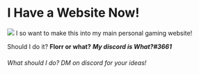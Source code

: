 <h1>I Have a Website Now!</h1>
<img src="https://www.bing.com/images/search?q=discord%20logo%20modified&FORM=IQFRBA&id=E6E8FE290EF5B5CEEEDB57E290C7551F1C95B56E"/>
<break></break>
I so want to make this into my main personal gaming website!

Should I do it?
<break></break>
<strong>Florr or what?</strong>
<break></break>
<em><strong>My discord is What?#3661</strong></em>

<break></break>
<h6>What should I do? DM on discord for your ideas!</h6>


